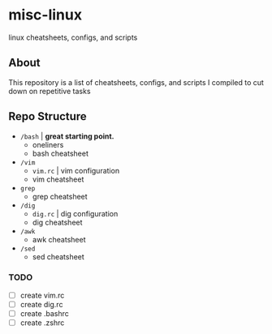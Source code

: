 # misc-linux
linux cheatsheets, configs, and scripts


## About
This repository is a list of cheatsheets, configs, and scripts I compiled to cut down on repetitive tasks

## Repo Structure
- `/bash` | **great starting point.**
    - oneliners
    - bash cheatsheet
- `/vim`
    - `vim.rc` | vim configuration
    - vim cheatsheet
- `grep`
    - grep cheatsheet
- `/dig`
    - `dig.rc` | dig configuration
    - dig cheatsheet
- `/awk`
    - awk cheatsheet
- `/sed`
    - sed cheatsheet
<!-- - `/cut` -->

### TODO
- [ ] create vim.rc
- [ ] create dig.rc
- [ ] create .bashrc
- [ ] create .zshrc <!-- or whatever it is called for zsh -->